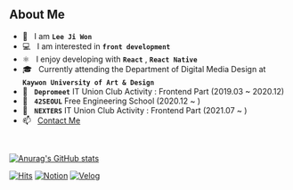## About Me

- 👩 &nbsp; I am **`Lee Ji Won`**
- 💻 &nbsp; I am interested in **`front development`**
- ⚛️ &nbsp; I enjoy developing with **`React`** , **`React Native`**
- 🎓 &nbsp; Currently attending the Department of Digital Media Design at **`Kaywon University of Art & Design`** 
- 🌱 &nbsp; **`Depromeet`** IT Union Club Activity : Frontend Part (2019.03 ~ 2020.12) 
- 🌱 &nbsp; **`42SEOUL`** Free Engineering School (2020.12 ~ )
- 🌱 &nbsp; **`NEXTERS`** IT Union Club Activity : Frontend Part (2021.07 ~ ) 
- 📫 &nbsp; [Contact Me](mailto:bbongwa123@gmail.com)
<br/>

[![Anurag's GitHub stats](https://github-readme-stats.vercel.app/api?username=leejiwonn&theme=onedark)](https://github.com/anuraghazra/github-readme-stats)

[![Hits](https://hits.seeyoufarm.com/api/count/incr/badge.svg?url=https%3A%2F%2Fgithub.com%2Fleejiwonn&count_bg=%23C8803D&title_bg=%23555555&icon=&icon_color=%23E7E7E7&title=hits&edge_flat=false)](https://hits.seeyoufarm.com) [![Notion](https://img.shields.io/badge/-Notion-red)](https://www.leejiwonn.dev/) [![Velog](https://img.shields.io/badge/-Velog-yellowgreen)](https://velog.io/@leejiwonn/)
